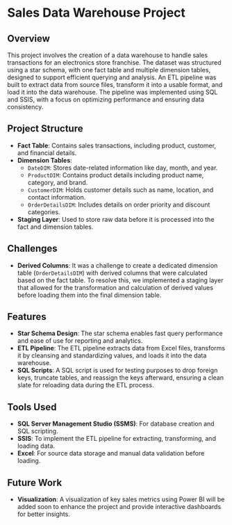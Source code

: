 # Sales Data Warehouse Project

## Overview
This project involves the creation of a data warehouse to handle sales transactions for an electronics store franchise. The dataset was structured using a star schema, with one fact table and multiple dimension tables, designed to support efficient querying and analysis. An ETL pipeline was built to extract data from source files, transform it into a usable format, and load it into the data warehouse. The pipeline was implemented using SQL and SSIS, with a focus on optimizing performance and ensuring data consistency.

## Project Structure
- **Fact Table**: Contains sales transactions, including product, customer, and financial details.
- **Dimension Tables**:
  - `DateDIM`: Stores date-related information like day, month, and year.
  - `ProductDIM`: Contains product details including product name, category, and brand.
  - `CustomerDIM`: Holds customer details such as name, location, and contact information.
  - `OrderDetailsDIM`: Includes details on order priority and discount categories.
- **Staging Layer**: Used to store raw data before it is processed into the fact and dimension tables.
  
## Challenges
- **Derived Columns**: It was a challenge to create a dedicated dimension table (`OrderDetailsDIM`) with derived columns that were calculated based on the fact table. To resolve this, we implemented a staging layer that allowed for the transformation and calculation of derived values before loading them into the final dimension table.

## Features
- **Star Schema Design**: The star schema enables fast query performance and ease of use for reporting and analytics.
- **ETL Pipeline**: The ETL pipeline extracts data from Excel files, transforms it by cleansing and standardizing values, and loads it into the data warehouse.
- **SQL Scripts**: A SQL script is used for testing purposes to drop foreign keys, truncate tables, and reassign the keys afterward, ensuring a clean slate for reloading data during the ETL process.
    
## Tools Used
- **SQL Server Management Studio (SSMS)**: For database creation and SQL scripting.
- **SSIS**: To implement the ETL pipeline for extracting, transforming, and loading data.
- **Excel**: For source data storage and manual data validation before loading.

## Future Work
- **Visualization**: A visualization of key sales metrics using Power BI will be added soon to enhance the project and provide interactive dashboards for better insights.
